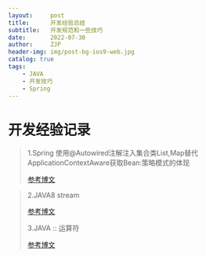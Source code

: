 ```yaml
---
layout:     post
title:      开发经验总结
subtitle:   开发规范和一些技巧
date:       2022-07-30
author:     ZJP
header-img: img/post-bg-ios9-web.jpg
catalog: true
tags:
    - JAVA
    - 开发技巧
    - Spring
---
```



# 开发经验记录

>1.Spring 使用@Autowired注解注入集合类List,Map替代ApplicationContextAware获取Bean:策略模式的体现
>
>[参考博文](https://blog.csdn.net/meser88/article/details/116294154?spm=1001.2101.3001.6661.1&utm_medium=distribute.pc_relevant_t0.none-task-blog-2%7Edefault%7ECTRLIST%7Edefault-1-116294154-blog-115712336.pc_relevant_multi_platform_featuressortv2dupreplace&depth_1-utm_source=distribute.pc_relevant_t0.none-task-blog-2%7Edefault%7ECTRLIST%7Edefault-1-116294154-blog-115712336.pc_relevant_multi_platform_featuressortv2dupreplace&utm_relevant_index=1)

>2.JAVA8 stream 
>
>[参考博文](https://baijiahao.baidu.com/s?id=1736801008478569794&wfr=spider&for=pc)
>
>3.JAVA :: 运算符
>
>[参考博文](https://zhuanlan.zhihu.com/p/252280264)





